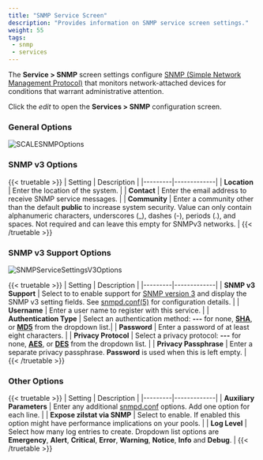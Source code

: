 ```yaml
---
title: "SNMP Service Screen"
description: "Provides information on SNMP service screen settings."
weight: 55
tags:
 - snmp
 - services
---
```


The **Service > SNMP** screen settings configure [SNMP (Simple Network Management Protocol)](https://tools.ietf.org/html/rfc1157) that monitors network-attached devices for conditions that warrant administrative attention.

Click the <i class="material-icons" aria-hidden="true" title="Configure">edit</i> to open the **Services > SNMP** configuration screen.

### General Options

![SCALESNMPOptions](/images/SCALE/SystemSettings/SCALESNMPOptions.png "TrueNAS SNMP Service Options")

### SNMP v3 Options

{{< truetable >}}
| Setting | Description |
|---------|-------------|
| **Location** | Enter the location of the system. |
| **Contact** | Enter the email address to receive SNMP service messages. |
| **Community** | Enter a community other than the default **public** to increase system security. Value can only contain alphanumeric characters, underscores (_), dashes (-), periods (.), and spaces. Not required and can leave this empty for SNMPv3 networks. |
{{< /truetable >}}

### SNMP v3 Support Options

![SNMPServiceSettingsV3Options](/images/SCALE/SystemSettings/SNMPServiceSettingsV3Options.png "TrueNAS SNMP Service SNMP v3 Options")

{{< truetable >}}
| Setting | Description |
|---------|-------------|
| **SNMP v3 Support** | Select to to enable support for [SNMP version 3](https://tools.ietf.org/html/rfc3410) and display the SNMP v3 setting fields. See [snmpd.conf(5)](https://net-snmp.sourceforge.io/docs/man/snmpd.conf.html) for configuration details. |
| **Username** | Enter a user name to register with this service. |
| **Authentication Type** | Select an authentication method: **---** for none, **[SHA](https://tools.ietf.org/html/rfc4634)**, or **[MD5](https://tools.ietf.org/html/rfc1321)** from the dropdown list.|
| **Password** | Enter a password of at least eight characters. |
| **Privacy Protocol** | Select a privacy protocol: **---** for none, **[AES](https://tools.ietf.org/doc/tcllib/html/aes.html)**, or **[DES](https://tools.ietf.org/doc/tcllib/html/des.html)** from the dropdown list. |
| **Privacy Passphrase** | Enter a separate privacy passphrase. **Password** is used when this is left empty. |
{{< /truetable >}}

### Other Options

{{< truetable >}}
| Setting | Description |
|---------|-------------|
| **Auxiliary Parameters** | Enter any additional [snmpd.conf](https://net-snmp.sourceforge.io/docs/man/snmpd.conf.html) options. Add one option for each line. |
| **Expose zilstat via SNMP** | Select to enable. If enabled this option might have performance implications on your pools. |
| **Log Level** | Select how many log entries to create. Dropdown list options are **Emergency**, **Alert**, **Critical**, **Error**, **Warning**, **Notice**, **Info** and **Debug**. |
{{< /truetable >}}
